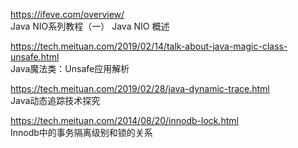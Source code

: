 https://ifeve.com/overview/  
    Java NIO系列教程（一） Java NIO 概述   


https://tech.meituan.com/2019/02/14/talk-about-java-magic-class-unsafe.html  
    Java魔法类：Unsafe应用解析  

https://tech.meituan.com/2019/02/28/java-dynamic-trace.html  
    Java动态追踪技术探究  
    
https://tech.meituan.com/2014/08/20/innodb-lock.html  
    Innodb中的事务隔离级别和锁的关系  
    



